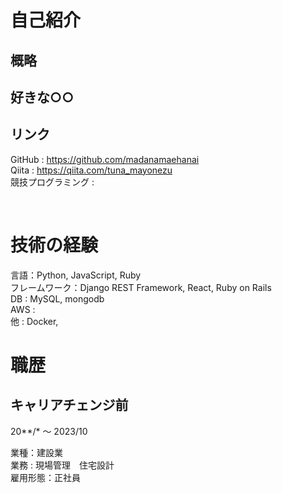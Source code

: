 

# 自己紹介

## 概略

## 好きな○○


## リンク
GitHub : https://github.com/madanamaehanai  
Qiita : https://qiita.com/tuna_mayonezu  
競技プログラミング :  
  
<br>

# 技術の経験
言語：Python, JavaScript, Ruby  
フレームワーク：Django REST Framework, React, Ruby on Rails  
DB : MySQL, mongodb  
AWS :  
他 : Docker,  

# 職歴

## キャリアチェンジ前
20**/* 〜 2023/10
  
業種：建設業  
業務 : 現場管理　住宅設計  
雇用形態：正社員 
